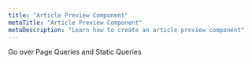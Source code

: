 ```yaml
---
title: "Article Preview Component"
metaTitle: "Article Preview Component"
metaDescription: "Learn how to create an article preview component"
---
```


Go over Page Queries and Static Queries
